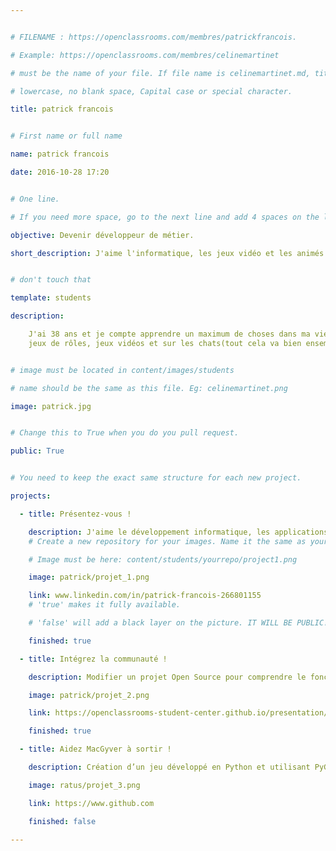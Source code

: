 ```yaml
---


# FILENAME : https://openclassrooms.com/membres/patrickfrancois.

# Example: https://openclassrooms.com/membres/celinemartinet

# must be the name of your file. If file name is celinemartinet.md, title is celinemartinet.

# lowercase, no blank space, Capital case or special character.

title: patrick francois


# First name or full name

name: patrick francois

date: 2016-10-28 17:20


# One line.

# If you need more space, go to the next line and add 4 spaces on the left, as in 'description'.

objective: Devenir développeur de métier.

short_description: J'aime l'informatique, les jeux vidéo et les animés japonais.


# don't touch that

template: students

description:

    J'ai 38 ans et je compte apprendre un maximum de choses dans ma vie en informatique, sciences humaines,
    jeux de rôles, jeux vidéos et sur les chats(tout cela va bien ensemble de toute façon).


# image must be located in content/images/students

# name should be the same as this file. Eg: celinemartinet.png

image: patrick.jpg


# Change this to True when you do you pull request.

public: True


# You need to keep the exact same structure for each new project.

projects:

  - title: Présentez-vous !

    description: J'aime le développement informatique, les applications et l'apprentissage.
    # Create a new repository for your images. Name it the same as your nickname and profile picture.

    # Image must be here: content/students/yourrepo/project1.png

    image: patrick/projet_1.png

    link: www.linkedin.com/in/patrick-francois-266801155
    # 'true' makes it fully available.

    # 'false' will add a black layer on the picture. IT WILL BE PUBLIC!

    finished: true

  - title: Intégrez la communauté !

    description: Modifier un projet Open Source pour comprendre le fonctionnement de Git, de Github et des pull requests. 

    image: patrick/projet_2.png

    link: https://openclassrooms-student-center.github.io/presentation/students/patrick.html

    finished: true

  - title: Aidez MacGyver à sortir !

    description: Création d’un jeu développé en Python et utilisant PyGame.

    image: ratus/projet_3.png

    link: https://www.github.com

    finished: false

---
```

